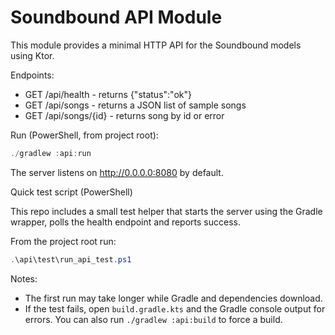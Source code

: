 # Soundbound API Module

This module provides a minimal HTTP API for the Soundbound models using Ktor.

Endpoints:
- GET /api/health - returns {"status":"ok"}
- GET /api/songs - returns a JSON list of sample songs
- GET /api/songs/{id} - returns song by id or error

Run (PowerShell, from project root):

```powershell
./gradlew :api:run
```

The server listens on http://0.0.0.0:8080 by default.

Quick test script (PowerShell)

This repo includes a small test helper that starts the server using the Gradle wrapper,
polls the health endpoint and reports success.

From the project root run:

```powershell
.\api\test\run_api_test.ps1
```

Notes:
- The first run may take longer while Gradle and dependencies download.
- If the test fails, open `build.gradle.kts` and the Gradle console output for errors. You can also run `./gradlew :api:build` to force a build.
